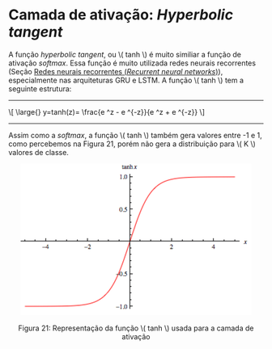 # Camada de ativação: _Hyperbolic tangent_

A função _hyperbolic tangent_, ou \\( tanh \\) é muito similiar a função de ativação _softmax_. Essa função é
muito utilizada redes neurais recorrentes (Seção
[Redes neurais recorrentes (_Recurrent neural networks_)](../../parte-6/2/6-2.md)), especialmente nas arquiteturas GRU e LSTM.
A função \\( tanh \\) tem a seguinte estrutura:

---

\\[
  \large{} y=tanh(z)= \frac{e ^z - e ^{-z}}{e ^z + e ^{-z}}
\\]

---

Assim como a _softmax_, a função \\( tanh \\) também gera valores entre -1 e 1, como percebemos na
Figura 21, porém não gera a distribuição para \\( K \\) valores de classe.

<p align="center">
  <img src="./img/21.png">
</p>

<p align="center">
Figura 21: Representação da função \( tanh \) usada para a camada de ativação
</p>
